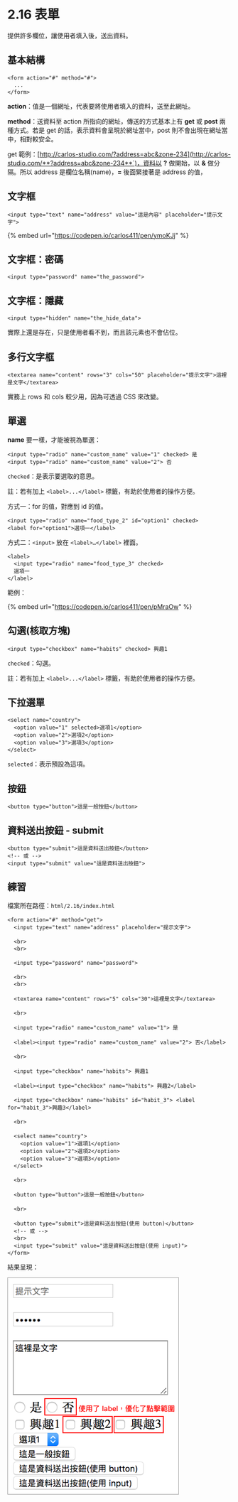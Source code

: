 # 2.16 表單

提供許多欄位，讓使用者填入後，送出資料。

## 基本結構

```markup
<form action="#" method="#">
  ...
</form>
```

**action**：值是一個網址，代表要將使用者填入的資料，送至此網址。

**method**：送資料至 action 所指向的網址，傳送的方式基本上有 **get** 或 **post** 兩種方式。若是 get 的話，表示資料會呈現於網址當中，post 則不會出現在網址當中，相對較安全。

get 範例：[http://carlos-studio.com/?address=abc&zone-234](http://carlos-studio.com/**?address=abc&zone-234**`)，資料以 **?** 做開始，以 **&** 做分隔。所以 address 是欄位名稱\(name\)，**=** 後面緊接著是 address 的值，

## 文字框

```markup
<input type="text" name="address" value="這是內容" placeholder="提示文字">
```

{% embed url="https://codepen.io/carlos411/pen/ymoKJj" %}



## 文字框：密碼

```markup
<input type="password" name="the_password">
```

## 文字框：隱藏

```markup
<input type="hidden" name="the_hide_data">
```

實際上還是存在，只是使用者看不到，而且該元素也不會佔位。

## 多行文字框

```markup
<textarea name="content" rows="3" cols="50" placeholder="提示文字">這裡是文字</textarea>
```

實務上 rows 和 cols 較少用，因為可透過 CSS 來改變。

## 單選

**name** 要一樣，才能被視為單選：

```markup
<input type="radio" name="custom_name" value="1" checked> 是
<input type="radio" name="custom_name" value="2"> 否
```

`checked`：是表示要選取的意思。

註：若有加上 `<label>...</label>` 標籤，有助於使用者的操作方便。

方式一：for 的值，對應到 id 的值。

```markup
<input type="radio" name="food_type_2" id="option1" checked>
<label for="option1">選項一</label>
```

方式二：`<input>` 放在 `<label>…</label>` 裡面。

```markup
<label>
  <input type="radio" name="food_type_3" checked>
  選項一
</label>
```

範例：

{% embed url="https://codepen.io/carlos411/pen/pMraOw" %}



## 勾選\(核取方塊\)

```markup
<input type="checkbox" name="habits" checked> 興趣1
```

`checked`：勾選。

註：若有加上 `<label>...</label>` 標籤，有助於使用者的操作方便。

## 下拉選單

```markup
<select name="country">
  <option value="1" selected>選項1</option>
  <option value="2">選項2</option>
  <option value="3">選項3</option>
</select>
```

`selected`：表示預設為這項。

## 按鈕

```markup
<button type="button">這是一般按鈕</button>
```

## 資料送出按鈕 - submit

```markup
<button type="submit">這是資料送出按鈕</button>
<!-- 或 -->
<input type="submit" value="這是資料送出按鈕">
```

## 練習

檔案所在路徑：`html/2.16/index.html`

```markup
<form action="#" method="get">
  <input type="text" name="address" placeholder="提示文字">

  <br>
  <br>

  <input type="password" name="password">

  <br>
  <br>

  <textarea name="content" rows="5" cols="30">這裡是文字</textarea>

  <br>

  <input type="radio" name="custom_name" value="1"> 是

  <label><input type="radio" name="custom_name" value="2"> 否</label>

  <br>

  <input type="checkbox" name="habits"> 興趣1

  <label><input type="checkbox" name="habits"> 興趣2</label>

  <input type="checkbox" name="habits" id="habit_3"> <label for="habit_3">興趣3</label>

  <br>

  <select name="country">
    <option value="1">選項1</option>
    <option value="2">選項2</option>
    <option value="3">選項3</option>
  </select>

  <br>

  <button type="button">這是一般按鈕</button>

  <br>

  <button type="submit">這是資料送出按鈕(使用 button)</button>
  <!-- 或 -->
  <br>
  <input type="submit" value="這是資料送出按鈕(使用 input)">
</form>
```

結果呈現：

![](../.gitbook/assets/biao-dan-ji-chu.png)

